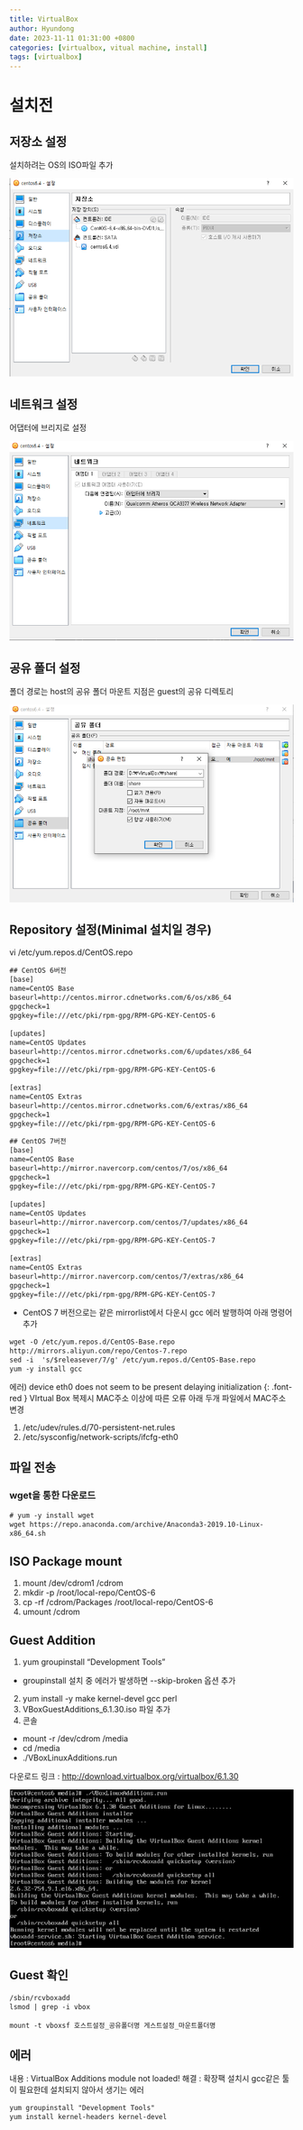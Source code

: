```yaml
---
title: VirtualBox
author: Hyundong
date: 2023-11-11 01:31:00 +0800
categories: [virtualbox, vitual machine, install]
tags: [virtualbox]
---
```


# 설치전
## 저장소 설정
설치하려는 OS의 ISO파일 추가

[![virtualbox_1](https://github.com/shd8989/shd8989.github.io/blob/master/assets/img/virtualbox/virtualbox_1.png?raw=true)]()

## 네트워크 설정
어댑터에 브리지로 설정

[![virtualbox_2](https://github.com/shd8989/shd8989.github.io/blob/master/assets/img/virtualbox/virtualbox_2.png?raw=true)]()

## 공유 폴더 설정
폴더 경로는 host의 공유 폴더
마운트 지점은 guest의 공유 디렉토리

[![virtualbox_3](https://github.com/shd8989/shd8989.github.io/blob/master/assets/img/virtualbox/virtualbox_3.png?raw=true)]()

## Repository 설정(Minimal 설치일 경우)
vi /etc/yum.repos.d/CentOS.repo
```
## CentOS 6버전
[base]
name=CentOS Base
baseurl=http://centos.mirror.cdnetworks.com/6/os/x86_64
gpgcheck=1
gpgkey=file:///etc/pki/rpm-gpg/RPM-GPG-KEY-CentOS-6

[updates]
name=CentOS Updates
baseurl=http://centos.mirror.cdnetworks.com/6/updates/x86_64
gpgcheck=1
gpgkey=file:///etc/pki/rpm-gpg/RPM-GPG-KEY-CentOS-6

[extras]
name=CentOS Extras
baseurl=http://centos.mirror.cdnetworks.com/6/extras/x86_64
gpgcheck=1
gpgkey=file:///etc/pki/rpm-gpg/RPM-GPG-KEY-CentOS-6
```

```
## CentOS 7버전
[base]
name=CentOS Base
baseurl=http://mirror.navercorp.com/centos/7/os/x86_64
gpgcheck=1
gpgkey=file:///etc/pki/rpm-gpg/RPM-GPG-KEY-CentOS-7

[updates]
name=CentOS Updates
baseurl=http://mirror.navercorp.com/centos/7/updates/x86_64
gpgcheck=1
gpgkey=file:///etc/pki/rpm-gpg/RPM-GPG-KEY-CentOS-7

[extras]
name=CentOS Extras
baseurl=http://mirror.navercorp.com/centos/7/extras/x86_64
gpgcheck=1
gpgkey=file:///etc/pki/rpm-gpg/RPM-GPG-KEY-CentOS-7
```

- CentOS 7 버전으로는 같은 mirrorlist에서 다운시 gcc 에러 발행하여 아래 명령어 추가

```
wget -O /etc/yum.repos.d/CentOS-Base.repo http://mirrors.aliyun.com/repo/Centos-7.repo
sed -i  's/$releasever/7/g' /etc/yum.repos.d/CentOS-Base.repo
yum -y install gcc
```

에러) device eth0 does not seem to be present delaying initialization
{: .font-red }
VIrtual Box 복제시 MAC주소 이상에 따른 오류
아래 두개 파일에서 MAC주소 변경
1. /etc/udev/rules.d/70-persistent-net.rules
2. /etc/sysconfig/network-scripts/ifcfg-eth0

## 파일 전송
### wget을 통한 다운로드
```
# yum -y install wget
wget https://repo.anaconda.com/archive/Anaconda3-2019.10-Linux-x86_64.sh
```

## ISO Package mount
1. mount /dev/cdrom1 /cdrom
2. mkdir -p /root/local-repo/CentOS-6
3. cp -rf /cdrom/Packages /root/local-repo/CentOS-6
4. umount /cdrom

## Guest Addition
1. yum groupinstall “Development Tools”
- groupinstall 설치 중 에러가 발생하면 --skip-broken 옵션 추가
2. yum install -y make kernel-devel gcc perl
3. VBoxGuestAdditions_6.1.30.iso 파일 추가
4. 콘솔
- mount -r /dev/cdrom /media
- cd /media
- ./VBoxLinuxAdditions.run

다운로드 링크 : http://download.virtualbox.org/virtualbox/6.1.30

[![virtualbox_4](https://github.com/shd8989/shd8989.github.io/blob/master/assets/img/virtualbox/virtualbox_4.png?raw=true)]()

## Guest 확인
```
/sbin/rcvboxadd
lsmod | grep -i vbox

mount -t vboxsf 호스트설정_공유폴더명 게스트설정_마운트폴더명
```

## 에러
내용 : VirtualBox Additions module not loaded!
해결 : 확장팩 설치시 gcc같은 툴이 필요한데 설치되지 않아서 생기는 에러

```
yum groupinstall "Development Tools"
yum install kernel-headers kernel-devel
```